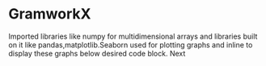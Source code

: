 # GramworkX
Imported libraries like numpy for multidimensional arrays and libraries built on it like pandas,matplotlib.Seaborn used for plotting graphs and inline to display these
graphs below desired code block.
Next

